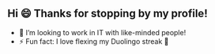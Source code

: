 ## Hi 😄 Thanks for stopping by my profile!

- 👯 I’m looking to work in IT with like-minded people!
- ⚡ Fun fact: I love flexing my Duolingo streak 🦉
